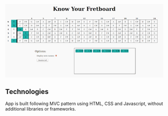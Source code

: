 ![Know Your Fretboard](./img/screenshot.png)

## Technologies
App is built following MVC pattern using HTML, CSS and Javascript, without additional libraries or frameworks.
